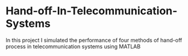 # Hand-off-In-Telecommunication-Systems
In this project I simulated the performance of four methods of hand-off process in telecommunication systems using MATLAB
